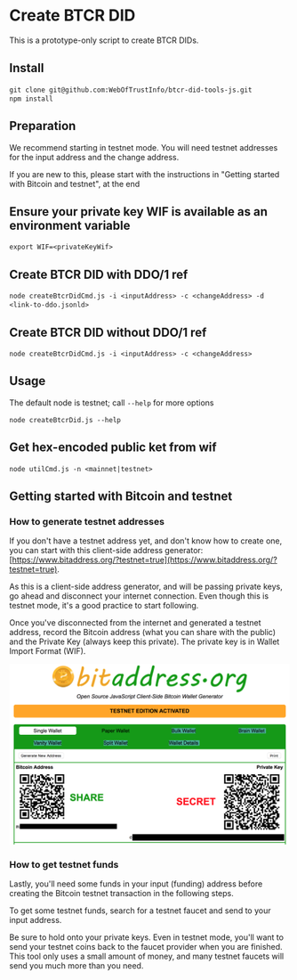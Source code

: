 # Create BTCR DID

This is a prototype-only script to create BTCR DIDs.


## Install 
```
git clone git@github.com:WebOfTrustInfo/btcr-did-tools-js.git
npm install
```

## Preparation

We recommend starting in testnet mode. You will need testnet addresses for the input address and the change address.

If you are new to this, please start with the instructions in "Getting started with Bitcoin and testnet", at the end

## Ensure your private key WIF is available as an environment variable

```
export WIF=<privateKeyWif>
```

## Create BTCR DID with DDO/1 ref

```
node createBtcrDidCmd.js -i <inputAddress> -c <changeAddress> -d <link-to-ddo.jsonld>

```

## Create BTCR DID without DDO/1 ref

```
node createBtcrDidCmd.js -i <inputAddress> -c <changeAddress>

```

## Usage

The default node is testnet; call `--help` for more options
 
```
node createBtcrDid.js --help
```

## Get hex-encoded public ket from wif

```
node utilCmd.js -n <mainnet|testnet>

```


## Getting started with Bitcoin and testnet

### How to generate testnet addresses
If you don't have a testnet address yet, and don't know how to create one, you can start with this client-side address generator: [https://www.bitaddress.org/?testnet=true](https://www.bitaddress.org/?testnet=true).

As this is a client-side address generator, and will be passing private keys, go ahead and disconnect your internet connection. Even though this is testnet mode, it's a good practice to start following.

Once you've disconnected from the internet and generated a testnet address, record the Bitcoin address (what you can share with the public) and the Private Key (always keep this private). The private key is in Wallet Import Format (WIF). 

![](img/bitaddress.png)


### How to get testnet funds

Lastly, you'll need some funds in your input (funding) address before creating the Bitcoin testnet transaction in the following steps.

To get some testnet funds, search for a testnet faucet and send to your input address.

Be sure to hold onto your private keys. Even in testnet mode, you'll want to send your testnet coins back to the faucet provider when you are finished. This tool only uses a small amount of money, and many testnet faucets will send you much more than you need.
